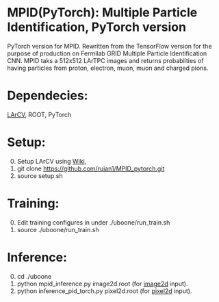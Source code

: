 # MPID(PyTorch): Multiple Particle Identification, PyTorch version

PyTorch version for MPID. Rewritten from the TensorFlow version for the purpose of production on Fermilab GRID
Multiple Particle Identification CNN. MPID taks a 512x512 LArTPC images and returns probablities of having particles from proton, electron, muon, muon and charged pions.

# Dependecies:
[LArCV](https://github.com/LArbys/LArCV),
ROOT,
PyTorch

# Setup:
0. Setup LArCV using [Wiki](https://github.com/LArbys/LArCV),
1. git clone https://github.com/ruian1/MPID_pytorch.git
2. source setup.sh

# Training:
0. Edit training configures in under ./uboone/run_train.sh
1. source ./uboone/run_train.sh

# Inference:
0. cd ./uboone
1. python mpid_inference.py	image2d.root (for [image2d](https://github.com/LArbys/LArCV/blob/develop/core/DataFormat/Image2D.h) input).
2. python inference_pid_torch.py	pixel2d.root (for [pixel2d](https://github.com/LArbys/LArCV/blob/develop/core/DataFormat/Pixel2D.h) input).

